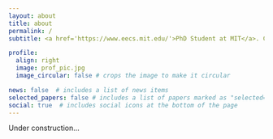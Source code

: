 ```yaml
---
layout: about
title: about
permalink: /
subtitle: <a href='https://www.eecs.mit.edu/'>PhD Student at MIT</a>. Computer Science Researcher.

profile:
  align: right
  image: prof_pic.jpg
  image_circular: false # crops the image to make it circular

news: false  # includes a list of news items
selected_papers: false # includes a list of papers marked as "selected={true}"
social: true  # includes social icons at the bottom of the page
---
```


Under construction...

<!-- Hi, I'm Charlotte! I am currently a second year EECS PhD student at MIT, affiliated with the [Laboratory for Information and Decision Systems](https://lids.mit.edu/) (MIT LIDS). I am advised by [Devavrat Shah](https://devavrat.mit.edu/). My research interests lie in causal inference, algorithms, and more broadly in both theoretical computer science and ML theory.

Prior to starting at MIT, I received my bachelors from Caltech in Computer Science. During my time at Caltech, I worked with [Leonard Schulman](http://users.cms.caltech.edu/~schulman/) in the [Theory of Computation](http://theory.cms.caltech.edu/) group, concentrating on causal identification algorithms within the Do-Calculus framework. During two of my undergraduate summers, I worked in the [Supertech](https://supertech.mit.edu/) group at MIT with [Charles Leiserson](https://people.csail.mit.edu/cel/).

My research is supported by a Siebel Scholarship. -->
